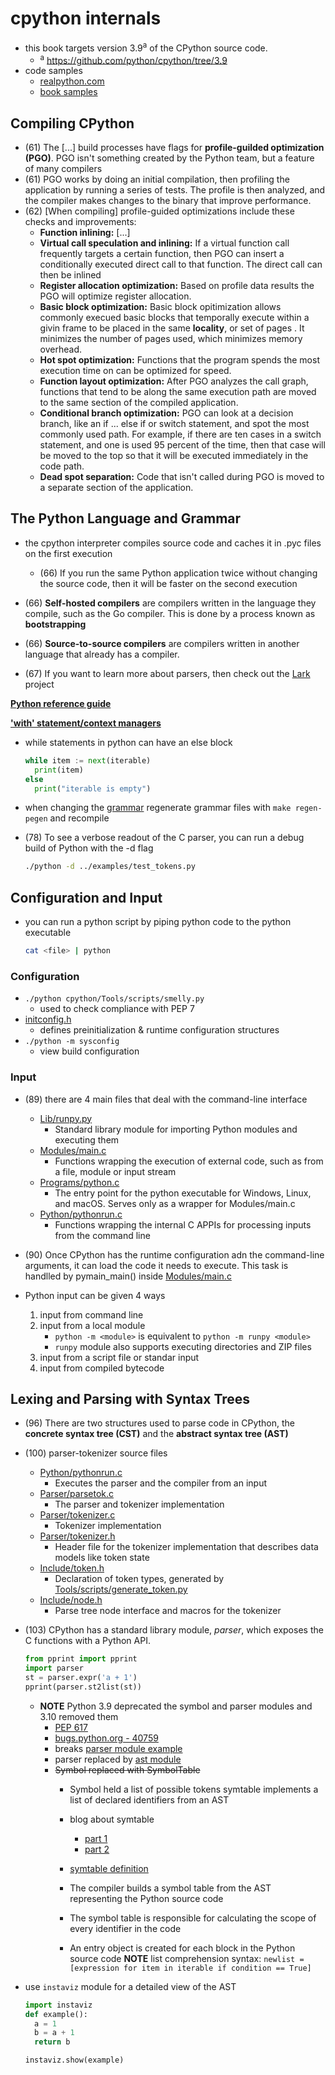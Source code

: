# cpython internals
- this book targets version 3.9<sup>a</sup> of the CPython source code.
    - <sup>a</sup> https://github.com/python/cpython/tree/3.9
- code samples 
  - [realpython.com](https://realpython.com/cpython-internals/resources)
  - [book samples](https://github.com/tonybaloney/cpython-book-samples)

## Compiling CPython
- (61) The \[...\] build processes have flags for **profile-guilded optimization (PGO)**. PGO isn't something created by the Python team, but a feature of many compilers
- (61) PGO works by doing an initial compilation, then profiling the application by running a series of tests. The profile is then analyzed, and the compiler makes changes to the binary that improve performance.
- (62) \[When compiling\] profile-guided optimizations include these checks and improvements:
  - **Function inlining:** \[...\]
  - **Virtual call speculation and inlining:** If a virtual function call frequently targets a certain function, then PGO can insert a conditionally executed direct call to that function. The direct call can then be inlined
  - **Register allocation optimization:** Based on profile data results the PGO will optimize register allocation.
  - **Basic block optimization:** Basic block opitimization allows commonly execued basic blocks that temporally execute within a givin frame to be placed in the same **locality**, or set of pages . It minimizes the number of pages used, which minimizes memory overhead.
  - **Hot spot optimization:** Functions that the program spends the most execution time on can be optimized for speed.
  - **Function layout optimization:** After PGO analyzes the call graph, functions that tend to be along the same execution path are moved to the same section of the compiled application.
  - **Conditional branch optimization:** PGO can look at a decision branch, like an if ... else if or switch statement, and spot the most commonly used path. For example, if there are ten cases in a switch statement, and one is used 95 percent of the time, then that case will be moved to the top so that it will be executed immediately in the code path.
  - **Dead spot separation:** Code that isn't called during PGO is moved to a separate section of the application. 

## The Python Language and Grammar
- the cpython interpreter compiles source code and caches it in .pyc files on the first execution
  - (66) If you run the same Python application twice without changing the source code, then it will be faster on the second execution

- (66) **Self-hosted compilers** are compilers written in the language they compile, such as the Go compiler. This is done by a process known as **bootstrapping**
- (66) **Source-to-source compilers** are compilers written in another language that already has a compiler.
- (67) If you want to learn more about parsers, then check out the [Lark](https://github.com/lark-parser/lark) project

**[Python reference guide](https://docs.python.org/3/reference)**

**['with' statement/context managers](https://dbader.org/blog/python-context-managers-and-with-statement)**

- while statements in python can have an else block
  ```python
  while item := next(iterable)
    print(item)
  else
    print("iterable is empty")
  ```

- when changing the [grammar](./cpython/Grammar/python.gram) regenerate grammar files with `make regen-pegen` and recompile

- (78) To see a verbose readout of the C parser, you can run a debug build of Python with the -d flag
  ```sh
  ./python -d ../examples/test_tokens.py
  ```

## Configuration and Input
- you can run a python script by piping python code to the python executable
  ```sh
  cat <file> | python
  ```

### Configuration
- `./python cpython/Tools/scripts/smelly.py` 
  - used to check compliance with PEP 7
- [initconfig.h](cpython/Include/cpython/initconfig.h)
  - defines preinitialization & runtime configuration structures
- `./python -m sysconfig`
  - view build configuration

### Input
- (89) there are 4 main files that deal with the command-line interface
  - [Lib/runpy.py](cpython/Lib/runpy.py)
    - Standard library module for importing Python modules and executing them
  - [Modules/main.c](cpython/Moduels/main.c)
    - Functions wrapping the execution of external code, such as from a file, module or input stream
  - [Programs/python.c](cpython/Programs/python.c)
    - The entry point for the python executable for Windows, Linux, and macOS. Serves only as a wrapper for Modules/main.c
  - [Python/pythonrun.c](cpython/Python/pythonrun.c)
    - Functions wrapping the internal C APPIs for processing inputs from the command line

- (90) Once CPython has the runtime configuration adn the command-line arguments, it can load the code it needs to execute. This task is handlled by pymain_main() inside [Modules/main.c](cpython/Modules/main.c)

- Python input can be given 4 ways
  1. input from command line
  1. input from a local module
      - `python -m <module>` is equivalent to `python -m runpy <module>`
      - `runpy` module also supports executing directories and ZIP files
  1. input from a script file or standar input
  1. input from compiled bytecode

## Lexing and Parsing with Syntax Trees

- (96) There are two structures used to parse code in CPython, the **concrete syntax tree (CST)** and the **abstract syntax tree (AST)**

- (100) parser-tokenizer source files
  - [Python/pythonrun.c](cpython/Python/pythonrun.c)
    - Executes the parser and the compiler from an input
  - [Parser/parsetok.c](cpython/Parser/parsetok.c)
    - The parser and tokenizer implementation
  - [Parser/tokenizer.c](cpython/Parser/tokenizer.c)
    - Tokenizer implementation
  - [Parser/tokenizer.h](cpython/Parser/tokenizer.h)
    - Header file for the tokenizer implementation that describes data models like token state
  - [Include/token.h](cpython/Include/token.h)
    - Declaration of token types, generated by [Tools/scripts/generate_token.py](cpython/Tools/scripts/generate_token.py)
  - [Include/node.h](cpython/Include/node.h)
    - Parse tree node interface and macros for the tokenizer

- (103) CPython has a standard library module, _parser_, which exposes the C functions with a Python API.
  ```python
  from pprint import pprint
  import parser
  st = parser.expr('a + 1')
  pprint(parser.st2list(st))
  ```
  - **NOTE** Python 3.9 deprecated the symbol and parser modules and 3.10 removed them
    - [PEP 617](https://peps.python.org/pep-0617/)
    - [bugs.python.org - 40759](https://bugs.python.org/issue40759)
    - breaks [parser module example](examples/parser_lexer.py)
    - parser replaced by [ast module](https://docs.python.org/3.10/library/ast.html?highlight=parser#ast.parse)
    - ~~Symbol replaced with SymbolTable~~
      - Symbol held a list of possible tokens symtable implements a list of declared identifiers from an AST
      - blog about symtable
        - [part 1](https://eli.thegreenplace.net/2010/09/18/python-internals-symbol-tables-part-1/)
        - [part 2](https://eli.thegreenplace.net/2010/09/20/python-internals-symbol-tables-part-2/)

      - [symtable definition](./cpython/Python/symtable.c)
      - The compiler builds a symbol table from the AST representing the Python source code
      - The symbol table is responsible for calculating the scope of every identifier in the code
      - An entry object is created for each block in the Python source code
**NOTE** list comprehension syntax:
  ```newlist = [expression for item in iterable if condition == True]```

- use `instaviz` module for a detailed view of the AST
  ```python
  import instaviz
  def example():
    a = 1
    b = a + 1
    return b

  instaviz.show(example)
  ```